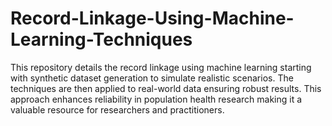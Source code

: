 # Record-Linkage-Using-Machine-Learning-Techniques
This repository details the record linkage using machine learning starting with synthetic dataset generation to simulate realistic scenarios. The techniques are then applied to real-world data ensuring robust results. This approach enhances reliability in population health research making it a valuable resource for researchers and practitioners.

